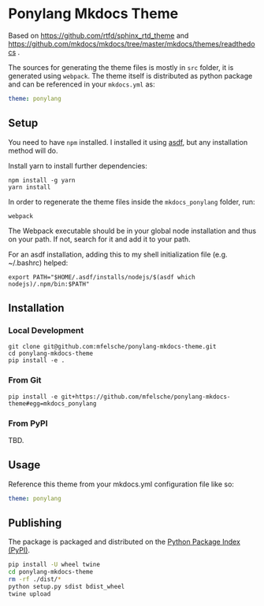 # Ponylang Mkdocs Theme

Based on https://github.com/rtfd/sphinx_rtd_theme and https://github.com/mkdocs/mkdocs/tree/master/mkdocs/themes/readthedocs .

The sources for generating the theme files is mostly in `src` folder,
it is generated using `webpack`. The theme itself is distributed as python package
and can be referenced in your `mkdocs.yml` as:

```yaml
theme: ponylang
```

## Setup

You need to have `npm` installed.
I installed it using [asdf](https://github.com/asdf-vm/asdf),
but any installation method will do.

Install yarn to install further dependencies:

```
npm install -g yarn
yarn install
```

In order to regenerate the theme files inside the `mkdocs_ponylang` folder, run:

```
webpack
```

The Webpack executable should be in your global node installation and thus on your path.
If not, search for it and add it to your path.

For an asdf installation, adding this to my shell initialization file (e.g. ~/.bashrc) helped: 

```
export PATH="$HOME/.asdf/installs/nodejs/$(asdf which nodejs)/.npm/bin:$PATH"
```


## Installation

### Local Development

```
git clone git@github.com:mfelsche/ponylang-mkdocs-theme.git
cd ponylang-mkdocs-theme
pip install -e .
```

### From Git

```
pip install -e git+https://github.com/mfelsche/ponylang-mkdocs-theme#egg=mkdocs_ponylang
```

### From PyPI

TBD.

## Usage

Reference this theme from your mkdocs.yml configuration file like so:


```yaml
theme: ponylang
```

## Publishing

The package is packaged and distributed on the [Python Package Index (PyPI)](https://pypi.python.org).

```bash
pip install -U wheel twine
cd ponylang-mkdocs-theme
rm -rf ./dist/*
python setup.py sdist bdist_wheel
twine upload
```
